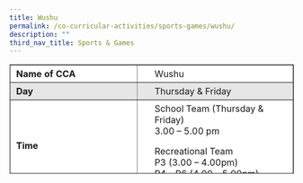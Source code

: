 ```yaml
---
title: Wushu
permalink: /co-curricular-activities/sports-games/wushu/
description: ""
third_nav_title: Sports & Games
---
```

<table border="1" style="box-sizing: inherit; border-collapse: collapse; border-spacing: 0px; max-width: 100%; height: 193px; width: 789.037px;"><tbody style="box-sizing: inherit;"><tr style="box-sizing: inherit; background: rgb(255, 255, 255); height: 24px;"><td style="box-sizing: inherit; padding: 5px 10px; width: 365.9px; height: 24px;"><strong style="box-sizing: inherit; font-weight: 700;">Name of CCA</strong></td><td style="box-sizing: inherit; padding: 5px 10px 5px 30px; width: 422.138px; height: 24px;">Wushu</td></tr><tr style="box-sizing: inherit; background: rgb(230, 230, 230); height: 24px;"><td style="box-sizing: inherit; padding: 5px 10px; width: 365.9px; height: 24px;"><strong style="box-sizing: inherit; font-weight: 700;">Day</strong></td><td style="box-sizing: inherit; padding: 5px 10px 5px 30px; width: 422.138px; height: 24px;">Thursday &amp; Friday</td></tr><tr style="box-sizing: inherit; background: rgb(255, 255, 255); height: 24px;"><td style="box-sizing: inherit; padding: 5px 10px; width: 365.9px; height: 24px;"><strong style="box-sizing: inherit; font-weight: 700;">Time</strong></td><td style="box-sizing: inherit; padding: 5px 10px 5px 30px; width: 422.138px; height: 24px;">School Team (Thursday &amp; Friday)<br style="box-sizing: inherit;">3.00 – 5.00 pm<p style="box-sizing: inherit; font-size: 1em;"></p><p style="box-sizing: inherit; font-size: 1em;">Recreational Team<br style="box-sizing: inherit;">P3 (3.00 – 4.00pm)<br style="box-sizing: inherit;">P4 – P6 (4.00 – 5.00pm)</p></td></tr><tr style="box-sizing: inherit; background: rgb(230, 230, 230); height: 98px;"><td style="box-sizing: inherit; padding: 5px 10px; width: 365.9px; height: 98px;"><strong style="box-sizing: inherit; font-weight: 700;">Teachers-in-charge</strong></td><td style="box-sizing: inherit; padding: 5px 10px; width: 422.138px; height: 98px;"><ol style="box-sizing: inherit;"><li style="box-sizing: inherit;">Madam Tang Zhumin (IC)</li><li style="box-sizing: inherit;">Madam Sun Fu Pei (IC)</li><li style="box-sizing: inherit;">Madam Xiao Ji</li><li style="box-sizing: inherit;">Mr Cheng Zhong</li></ol></td></tr><tr style="box-sizing: inherit; background: rgb(255, 255, 255); height: 54px;"><td style="box-sizing: inherit; padding: 5px 10px; width: 365.9px; height: 54px;"><strong style="box-sizing: inherit; font-weight: 700;">Event / Activities participated</strong></td><td style="box-sizing: inherit; padding: 5px 10px 5px 30px; width: 422.138px; height: 54px;">National Primary Schools Wushu Championship</td></tr><tr style="box-sizing: inherit; background: rgb(230, 230, 230); height: 37px;"><td style="box-sizing: inherit; padding: 5px 10px; width: 365.9px; height: 37px;"></td><td style="box-sizing: inherit; padding: 5px 10px; width: 422.138px; height: 37px;"></td></tr><tr style="box-sizing: inherit; background: rgb(255, 255, 255); height: 155px;"><td colspan="2" style="box-sizing: inherit; padding: 5px 10px; width: 788.037px; height: 155px;">Wushu members will practise on the basics (flexibility split kicks, horse stances) every training session. Building the stamina and perseverance through an hour of warm-up at the start of the training helps to perform their routines well.<p style="box-sizing: inherit; font-size: 1em;"></p><p style="box-sizing: inherit; font-size: 1em;"><span style="box-sizing: inherit; font-family: inherit; font-size: inherit;">There are also game sessions to build on discipline and teamwork. We have showcased the martial arts through a team performance during P1 Orientation Day to promote interest as well.</span></p></td></tr></tbody></table>

